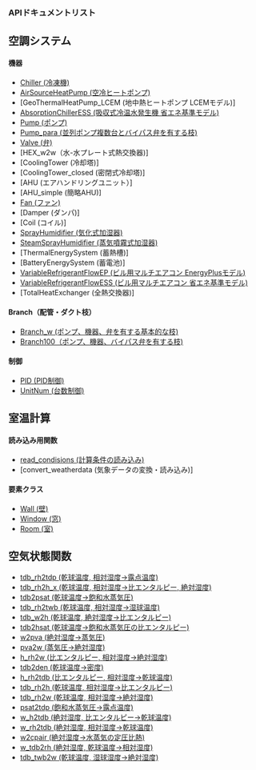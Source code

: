 ### APIドキュメントリスト
## 空調システム  
#### 機器  
- [Chiller (冷凍機)](https://github.com/ShoheiMiyata/phyvac/blob/main/Documents/API_Documents/JP/pv.Chiller.md)
- [AirSourceHeatPump (空冷ヒートポンプ)](https://github.com/ShoheiMiyata/phyvac/blob/main/Documents/API_Documents/JP/pv.AirSourceHeatPump.md)
- [GeoThermalHeatPump_LCEM (地中熱ヒートポンプ LCEMモデル)]
- [AbsorptionChillerESS (吸収式冷温水発生機 省エネ基準モデル)](https://github.com/ShoheiMiyata/phyvac/blob/main/Documents/API_Documents/pv.AbsorptionChillerESS_JP.md) 
- [Pump (ポンプ)](https://github.com/ShoheiMiyata/phyvac/blob/main/Documents/API_Documents/pv.Pump_JP.md)
- [Pump_para (並列ポンプ複数台とバイパス弁を有する枝)](https://github.com/ShoheiMiyata/phyvac/blob/main/Documents/API_Documents/pv.Pump_para_JP.md)
- [Valve (弁)](https://github.com/ShoheiMiyata/phyvac/blob/main/Documents/API_Documents/pv.Valve_JP.md)
- [HEX_w2w（水-水プレート式熱交換器)]
- [CoolingTower (冷却塔)]
- [CoolingTower_closed (密閉式冷却塔)]
- [AHU (エアハンドリングユニット）]
- [AHU_simple (簡略AHU)]
- [Fan (ファン)](https://github.com/ShoheiMiyata/phyvac/blob/main/Documents/API_Documents/pv.Fan_JP.md)  
- [Damper (ダンパ)]
- [Coil (コイル)]
- [SprayHumidifier (気化式加湿器)](https://github.com/ShoheiMiyata/phyvac/blob/main/Documents/API_Documents/pv.SprayHumidifier_JP.md) 
- [SteamSprayHumidifier (蒸気噴霧式加湿器)](https://github.com/ShoheiMiyata/phyvac/blob/main/Documents/API_Documents/pv.SteamSprayHumidifier_JP.md) 
- [ThermalEnergySystem (蓄熱槽)]
- [BatteryEnergySystem (蓄電池)]
- [VariableRefrigerantFlowEP (ビル用マルチエアコン EnergyPlusモデル)](https://github.com/ShoheiMiyata/phyvac/blob/main/Documents/API_Documents/pv.VariableRefrigerantFlowEP_JP.md)
- [VariableRefrigerantFlowESS (ビル用マルチエアコン 省エネ基準モデル)](https://github.com/ShoheiMiyata/phyvac/blob/main/Documents/API_Documents/pv.VariableRefrigerantFlowESS_JP.md)
- [TotalHeatExchanger (全熱交換器)]
#### Branch（配管・ダクト枝）  
- [Branch_w (ポンプ、機器、弁を有する基本的な枝)](https://github.com/ShoheiMiyata/phyvac/blob/main/Documents/API_Documents/pv.Branch_w_JP.md)
- [Branch100（ポンプ、機器、バイパス弁を有する枝)](https://github.com/ShoheiMiyata/phyvac/blob/main/Documents/API_Documents/pv.Branch12_JP.md)
#### 制御  
- [PID (PID制御)](https://github.com/ShoheiMiyata/phyvac/blob/main/Documents/API_Documents/pv.PID_JP.md)
- [UnitNum (台数制御)](https://github.com/ShoheiMiyata/phyvac/blob/main/Documents/API_Documents/pv.UnitNum_JP.md)

## 室温計算  
#### 読み込み用関数  
- [read_condisions (計算条件の読み込み)](https://github.com/ShoheiMiyata/phyvac/blob/main/Documents/API_Documents/JP/pv.read_conditions.md)  
- [convert_weatherdata (気象データの変換・読み込み)]
#### 要素クラス  
- [Wall (壁)](https://github.com/ShoheiMiyata/phyvac/blob/main/Documents/API_Documents/JP/pv.Wall.md)
- [Window (窓)](https://github.com/ShoheiMiyata/phyvac/blob/main/Documents/API_Documents/JP/pv.Window.md)
- [Room (室)](https://github.com/ShoheiMiyata/phyvac/blob/main/Documents/API_Documents/JP/pv.Room.md)
## 空気状態関数
- [tdb_rh2tdp (乾球温度, 相対湿度→露点温度)](https://github.com/ShoheiMiyata/phyvac/blob/main/Documents/API_Documents/pv.tdb_rh2tdp_JP.md)
- [tdb_rh2h_x (乾球温度, 相対湿度→比エンタルピー, 絶対湿度)](https://github.com/ShoheiMiyata/phyvac/blob/main/Documents/API_Documents/pv.tdb_rh2h_x_JP.md)
- [tdb2psat (乾球温度→飽和水蒸気圧)](https://github.com/ShoheiMiyata/phyvac/blob/main/Documents/API_Documents/pv.tdb2psat_JP.md)
- [tdb_rh2twb (乾球温度, 相対湿度→湿球温度)](https://github.com/ShoheiMiyata/phyvac/blob/main/Documents/API_Documents/pv.tdb_rh2twb_JP.md)
- [tdb_w2h (乾球温度, 絶対湿度→比エンタルピー)](https://github.com/ShoheiMiyata/phyvac/blob/main/Documents/API_Documents/pv.tdb_w2h_JP.md)
- [tdb2hsat (乾球温度→飽和水蒸気圧の比エンタルピー)](https://github.com/ShoheiMiyata/phyvac/blob/main/Documents/API_Documents/pv.tdb2hsat_JP.md)
- [w2pva (絶対湿度→蒸気圧)](https://github.com/ShoheiMiyata/phyvac/blob/main/Documents/API_Documents/pv.w2pva_JP.md)
- [pva2w (蒸気圧→絶対湿度)](https://github.com/ShoheiMiyata/phyvac/blob/main/Documents/API_Documents/pv.pva2w_JP.md)
- [h_rh2w (比エンタルピー, 相対湿度→絶対湿度)](https://github.com/ShoheiMiyata/phyvac/blob/main/Documents/API_Documents/pv.h_rh2w_JP.md)
- [tdb2den (乾球温度→密度)](https://github.com/ShoheiMiyata/phyvac/blob/main/Documents/API_Documents/pv.tdb2den_JP.md)
- [h_rh2tdb (比エンタルピー, 相対湿度→乾球温度)](https://github.com/ShoheiMiyata/phyvac/blob/main/Documents/API_Documents/pv.h_rh2tdb_JP.md)
- [tdb_rh2h (乾球温度, 相対湿度→比エンタルピー)](https://github.com/ShoheiMiyata/phyvac/blob/main/Documents/API_Documents/pv.tdb_rh2h_JP.md)
- [tdb_rh2w (乾球温度, 相対湿度→絶対湿度)](https://github.com/ShoheiMiyata/phyvac/blob/main/Documents/API_Documents/pv.tdb_rh2w_JP.md)
- [psat2tdp (飽和水蒸気圧→露点温度)](https://github.com/ShoheiMiyata/phyvac/blob/main/Documents/API_Documents/pv.psat2tdp_JP.md)
- [w_h2tdb (絶対湿度, 比エンタルピー→乾球温度)](https://github.com/ShoheiMiyata/phyvac/blob/main/Documents/API_Documents/pv.w_h2tdb_JP.md)
- [w_rh2tdb (絶対湿度, 相対湿度→乾球温度)](https://github.com/ShoheiMiyata/phyvac/blob/main/Documents/API_Documents/pv.w_rh2tdb_JP.md)
- [w2cpair (絶対湿度→水蒸気の定圧比熱)](https://github.com/ShoheiMiyata/phyvac/blob/main/Documents/API_Documents/pv.w2cpair_JP.md)
- [w_tdb2rh (絶対湿度, 乾球温度→相対湿度)](https://github.com/ShoheiMiyata/phyvac/blob/main/Documents/API_Documents/pv.w_tdb2rh_JP.md)
- [tdb_twb2w (乾球温度, 湿球湿度→絶対湿度)](https://github.com/ShoheiMiyata/phyvac/blob/main/Documents/API_Documents/pv.tdb_twb2w_JP.md)


